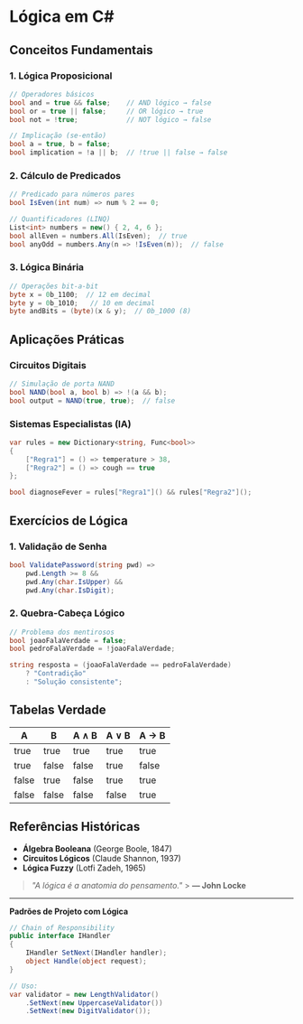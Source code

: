 # Lógica em C#

## Conceitos Fundamentais

### 1. Lógica Proposicional

```csharp
// Operadores básicos
bool and = true && false;    // AND lógico → false
bool or = true || false;     // OR lógico → true
bool not = !true;            // NOT lógico → false

// Implicação (se-então)
bool a = true, b = false;
bool implication = !a || b;  // !true || false → false
```

### 2. Cálculo de Predicados

```csharp
// Predicado para números pares
bool IsEven(int num) => num % 2 == 0;

// Quantificadores (LINQ)
List<int> numbers = new() { 2, 4, 6 };
bool allEven = numbers.All(IsEven);  // true
bool anyOdd = numbers.Any(n => !IsEven(n));  // false
```

### 3. Lógica Binária

```csharp
// Operações bit-a-bit
byte x = 0b_1100;  // 12 em decimal
byte y = 0b_1010;   // 10 em decimal
byte andBits = (byte)(x & y);  // 0b_1000 (8)
```

## Aplicações Práticas

### Circuitos Digitais

```csharp
// Simulação de porta NAND
bool NAND(bool a, bool b) => !(a && b);
bool output = NAND(true, true);  // false
```

### Sistemas Especialistas (IA)

```csharp
var rules = new Dictionary<string, Func<bool>>
{
    ["Regra1"] = () => temperature > 38,
    ["Regra2"] = () => cough == true
};

bool diagnoseFever = rules["Regra1"]() && rules["Regra2"]();
```

## Exercícios de Lógica

### 1. Validação de Senha

```csharp
bool ValidatePassword(string pwd) =>
    pwd.Length >= 8 &&
    pwd.Any(char.IsUpper) &&
    pwd.Any(char.IsDigit);
```

### 2. Quebra-Cabeça Lógico

```csharp
// Problema dos mentirosos
bool joaoFalaVerdade = false;
bool pedroFalaVerdade = !joaoFalaVerdade;

string resposta = (joaoFalaVerdade == pedroFalaVerdade)
    ? "Contradição"
    : "Solução consistente";
```

## Tabelas Verdade

| A     | B     | A ∧ B | A ∨ B | A → B |
| ----- | ----- | ----- | ----- | ----- |
| true  | true  | true  | true  | true  |
| true  | false | false | true  | false |
| false | true  | false | true  | true  |
| false | false | false | false | true  |

## Referências Históricas

- **Álgebra Booleana** (George Boole, 1847)
- **Circuitos Lógicos** (Claude Shannon, 1937)
- **Lógica Fuzzy** (Lotfi Zadeh, 1965)

> _"A lógica é a anatomia do pensamento."_ > **— John Locke**

---

**Padrões de Projeto com Lógica**

```csharp
// Chain of Responsibility
public interface IHandler
{
    IHandler SetNext(IHandler handler);
    object Handle(object request);
}

// Uso:
var validator = new LengthValidator()
    .SetNext(new UppercaseValidator())
    .SetNext(new DigitValidator());
```
